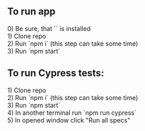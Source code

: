 <h2>To run app</h2>
0) Be sure, that `<npm>` is installed<br />
1) Clone repo<br />
2) Run `npm i` (this step can take some time)<br />
3) Run `npm start`<br />

<h2>To run Cypress tests:</h2>
1) Clone repo<br />
2) Run `npm i` (this step can take some time)<br />
3) Run `npm start`<br />
4) In another terminal run `npm run cypress`<br />
5) In opened window click "Run all specs"<br />
